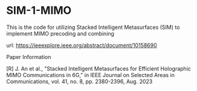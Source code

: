 # SIM-1-MIMO
This is the code for utilizing Stacked Intelligent Metasurfaces (SIM) to implement MIMO precoding and combining

url: https://ieeexplore.ieee.org/abstract/document/10158690

Paper Information

[R] J. An et al., "Stacked Intelligent Metasurfaces for Efficient Holographic MIMO Communications in 6G," in IEEE Journal on Selected Areas in Communications, vol. 41, no. 8, pp. 2380-2396, Aug. 2023

